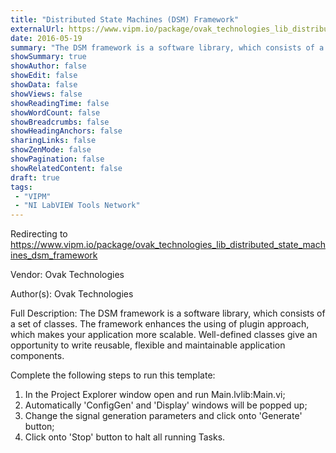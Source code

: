 ```yaml
---
title: "Distributed State Machines (DSM) Framework"
externalUrl: https://www.vipm.io/package/ovak_technologies_lib_distributed_state_machines_dsm_framework
date: 2016-05-19
summary: "The DSM framework is a software library, which consists of a set of classes."
showSummary: true
showAuthor: false
showEdit: false
showData: false
showViews: false
showReadingTime: false
showWordCount: false
showBreadcrumbs: false
showHeadingAnchors: false
sharingLinks: false
showZenMode: false
showPagination: false
showRelatedContent: false
draft: true
tags:
 - "VIPM"
 - "NI LabVIEW Tools Network"
---
```


Redirecting to https://www.vipm.io/package/ovak_technologies_lib_distributed_state_machines_dsm_framework

Vendor: Ovak Technologies

Author(s): Ovak Technologies
 
Full Description:
The DSM framework is a software library, which consists of a set of classes. The framework enhances the using of plugin approach, which makes your application more scalable. Well-defined classes give an opportunity to write reusable, flexible and maintainable application components.

Complete the following steps to run this template:

1. In the Project Explorer window open and run Main.lvlib:Main.vi;
2. Automatically 'ConfigGen' and 'Display' windows will be popped up;
3. Change the signal generation parameters and click onto 'Generate' button;
4. Click onto 'Stop' button to halt all running Tasks.